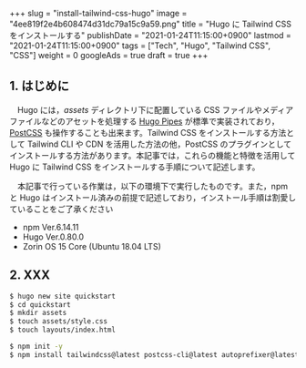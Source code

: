 +++
slug = "install-tailwind-css-hugo"
image = "4ee819f2e4b608474d31dc79a15c9a59.png"
title = "Hugo に Tailwind CSS をインストールする"
publishDate = "2021-01-24T11:15:00+0900"
lastmod = "2021-01-24T11:15:00+0900"
tags = ["Tech", "Hugo", "Tailwind CSS", "CSS"]
weight = 0
googleAds = true
draft = true
+++

## 1. はじめに

　Hugo には，*assets* ディレクトリ下に配置している CSS ファイルやメディアファイルなどのアセットを処理する [Hugo Pipes](https://gohugo.io/hugo-pipes/introduction/) が標準で実装されており，[PostCSS](https://gohugo.io/hugo-pipes/postcss/) も操作することも出来ます。Tailwind CSS をインストールする方法として Tailwind CLI や CDN を活用した方法の他，PostCSS のプラグインとしてインストールする方法があります。本記事では，これらの機能と特徴を活用して Hugo に Tailwind CSS をインストールする手順について記述します。

　本記事で行っている作業は，以下の環境下で実行したものです。また，npm と Hugo はインストール済みの前提で記述しており，インストール手順は割愛していることをご了承ください

* npm Ver.6.14.11
* Hugo Ver.0.80.0
* Zorin OS 15 Core (Ubuntu 18.04 LTS)

## 2. XXX

```bash
$ hugo new site quickstart
$ cd quickstart
$ mkdir assets
$ touch assets/style.css
$ touch layouts/index.html

$ npm init -y
$ npm install tailwindcss@latest postcss-cli@latest autoprefixer@latest
```